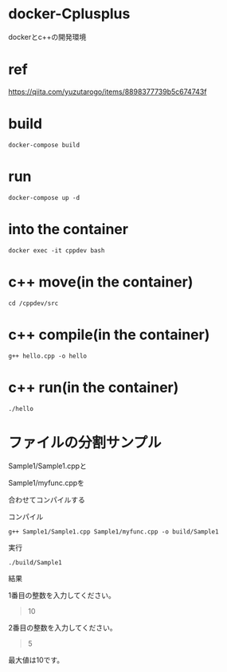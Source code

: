 # docker-Cplusplus
 dockerとc++の開発環境

# ref
https://qiita.com/yuzutarogo/items/8898377739b5c674743f

# build
```
docker-compose build
```
# run
```
docker-compose up -d
```
# into the container
```
docker exec -it cppdev bash
```
# c++ move(in the container)
```
cd /cppdev/src
```
# c++ compile(in the container)
```
g++ hello.cpp -o hello
```
# c++ run(in the container)
```
./hello
```
# ファイルの分割サンプル
Sample1/Sample1.cppと

Sample1/myfunc.cppを

合わせてコンパイルする

コンパイル
```
g++ Sample1/Sample1.cpp Sample1/myfunc.cpp -o build/Sample1
```
実行
```
./build/Sample1
```
結果

1番目の整数を入力してください。

> 10

2番目の整数を入力してください。

> 5

最大値は10です。
